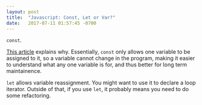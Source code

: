 ```yaml
---
layout: post
title:  "Javascript: Const, Let or Var?"
date:   2017-07-11 01:57:45 -0700
---
```


`const`.

[This article](https://medium.com/javascript-scene/javascript-es6-var-let-or-const-ba58b8dcde75) 
explains why.
Essentially,
`const` only allows one variable to be assigned to it,
so a variable cannot change in the program,
making it easier to understand what any one variable is for,
and thus better for long term maintainence.

`let` allows variable reassignment.
You might want to use it to declare a loop iterator.
Outside of that, if you use `let`,
it probably means you need to do some refactoring.

